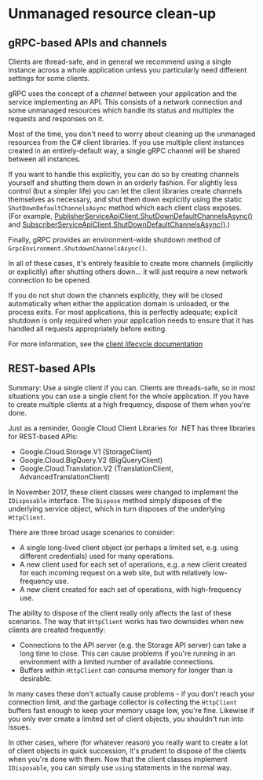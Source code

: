# Unmanaged resource clean-up

## gRPC-based APIs and channels

Clients are thread-safe, and in general we recommend using a single
instance across a whole application unless you particularly need
different settings for some clients.

gRPC uses the concept of a *channel* between your application
and the service implementing an API. This consists of a network
connection and some unmanaged resources which handle its status and
multiplex the requests and responses on it.

Most of the time, you don't need to worry about cleaning up the
unmanaged resources from the C# client libraries. If you use
multiple client instances created in an entirely-default way, a
single gRPC channel will be shared between all instances.

If you want to handle this explicitly, you can do so by creating
channels yourself and shutting them down in an orderly fashion. For
slightly less control (but a simpler life) you can let the client
libraries create channels themselves as necessary, and shut them
down explicitly using the static `ShutDownDefaultChannelsAsync`
method which each client class exposes. (For example,
[PublisherServiceApiClient.ShutDownDefaultChannelsAsync()](xref:Google.Cloud.PubSub.V1.PublisherServiceApiClient#Google_Cloud_PubSub_V1_PublisherServiceApiClient_ShutDownDefaultChannelsAsync) and
[SubscriberServiceApiClient.ShutDownDefaultChannelsAsync()](xref:Google.Cloud.PubSub.V1.SubscriberServiceApiClient#Google_Cloud_PubSub_V1_SubscriberServiceApiClient_ShutDownDefaultChannelsAsync).)

Finally, gRPC provides an environment-wide shutdown method of `GrpcEnvironment.ShutdownChannelsAsync()`.

In all of these cases, it's entirely feasible to create more channels (implicitly or explicitly)
after shutting others down... it will just require a new network connection to be opened.

If you do not shut down the channels explicitly, they will be closed automatically
when either the application domain is unloaded, or the process exits. For most applications, this is
perfectly adequate; explicit shutdown is only required when your application needs to ensure that
it has handled all requests appropriately before exiting.

For more information, see the [client lifecycle documentation](client-lifecycle.md)

## REST-based APIs

Summary: Use a single client if you can. Clients are threads-safe,
so in most situations you can use a single client for the whole
application. If you have to create multiple clients at a high
frequency, dispose of them when you're done.

Just as a reminder, Google Cloud Client Libraries for .NET has three
libraries for REST-based APIs:

- Google.Cloud.Storage.V1 (StorageClient)
- Google.Cloud.BigQuery.V2 (BigQueryClient)
- Google.Cloud.Translation.V2 (TranslationClient, AdvancedTranslationClient)

In November 2017, these client classes were changed to implement the
`IDisposable` interface. The `Dispose` method simply disposes of the
underlying service object, which in turn disposes of the underlying
`HttpClient`.

There are three broad usage scenarios to consider:

- A single long-lived client object (or perhaps a limited set,
  e.g. using different credentials) used for many operations.
- A new client used for each set of operations, e.g. a new client
  created for each incoming request on a web site, but with relatively
  low-frequency use.
- A new client created for each set of operations, with high-frequency
  use.
  
The ability to dispose of the client really only affects the last of
these scenarios. The way that `HttpClient` works has two downsides
when new clients are created frequently:

- Connections to the API server (e.g. the Storage API server) can
  take a long time to close. This can cause problems if you're running
  in an environment with a limited number of available connections.
- Buffers within `HttpClient` can consume memory for longer than is
  desirable.
  
In many cases these don't actually cause problems - if you don't
reach your connection limit, and the garbage collector is collecting
the `HttpClient` buffers fast enough to keep your memory usage low,
you're fine. Likewise if you only ever create a limited set of
client objects, you shouldn't run into issues.

In other cases, where (for whatever reason) you really want to
create a lot of client objects in quick succession, it's prudent to
dispose of the clients when you're done with them. Now that the
client classes implement `IDisposable`, you can simply use `using`
statements in the normal way.
